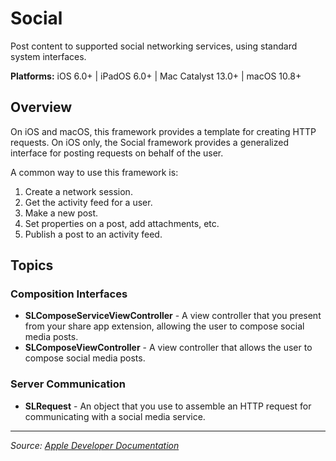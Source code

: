 # Social

Post content to supported social networking services, using standard system interfaces.

**Platforms:** iOS 6.0+ | iPadOS 6.0+ | Mac Catalyst 13.0+ | macOS 10.8+

## Overview

On iOS and macOS, this framework provides a template for creating HTTP requests. On iOS only, the Social framework provides a generalized interface for posting requests on behalf of the user.

A common way to use this framework is:

1. Create a network session.
2. Get the activity feed for a user.
3. Make a new post.
4. Set properties on a post, add attachments, etc.
5. Publish a post to an activity feed.

## Topics

### Composition Interfaces
- **SLComposeServiceViewController** - A view controller that you present from your share app extension, allowing the user to compose social media posts.
- **SLComposeViewController** - A view controller that allows the user to compose social media posts.

### Server Communication
- **SLRequest** - An object that you use to assemble an HTTP request for communicating with a social media service.

---

*Source: [Apple Developer Documentation](https://developer.apple.com/documentation/Social)*